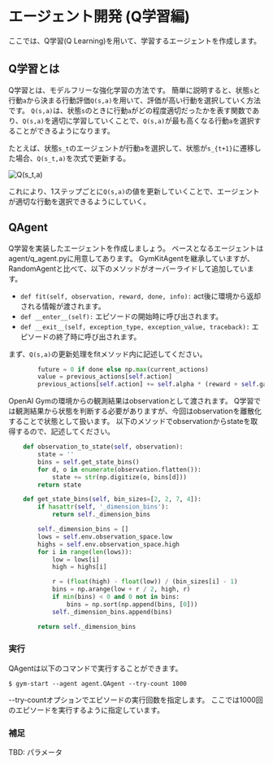 # エージェント開発 (Q学習編)

ここでは、Q学習(Q Learning)を用いて、学習するエージェントを作成します。

## Q学習とは

Q学習とは、モデルフリーな強化学習の方法です。
簡単に説明すると、状態`s`と行動`a`から決まる行動評価`Q(s,a)`を用いて、評価が高い行動を選択していく方法です。
`Q(s,a)`は、状態`s`のときに行動`a`がどの程度適切だったかを表す関数であり、`Q(s,a)`を適切に学習していくことで、`Q(s,a)`が最も高くなる行動`a`を選択することができるようになります。

たとえば、状態`s_t`のエージェントが行動`a`を選択して、状態が`s_{t+1}`に遷移した場合、`Q(s_t,a)`を次式で更新する。

![Q(s\_t,a)](https://wikimedia.org/api/rest_v1/media/math/render/svg/1530febfe82181f7d15ff3bc85c9c04e3ebe8d1c)

これにより、1ステップごとに`Q(s,a)`の値を更新していくことで、エージェントが適切な行動を選択できるようにしていく。

## QAgent

Q学習を実装したエージェントを作成しましょう。
ベースとなるエージェントはagent/q\_agent.pyに用意してあります。
GymKitAgentを継承していますが、RandomAgentと比べて、以下のメソッドがオーバーライドして追加しています。

* `def fit(self, observation, reward, done, info):`
  act後に環境から返却される情報が渡されます。
* `def __enter__(self):`
  エピソードの開始時に呼び出されます。
* `def __exit__(self, exception_type, exception_value, traceback):`
  エピソードの終了時に呼び出されます。

まず、`Q(s,a)`の更新処理をfitメソッド内に記述してください。

```python
        future = 0 if done else np.max(current_actions)
        value = previous_actions[self.action]
        previous_actions[self.action] += self.alpha * (reward + self.gamma * future - value)
```

OpenAI Gymの環境からの観測結果はobservationとして渡されます。
Q学習では観測結果から状態を判断する必要がありますが、今回はobservationを離散化することで状態として扱います。
以下のメソッドでobservationからstateを取得するので、記述してください。

```python
    def observation_to_state(self, observation):
        state = ''
        bins = self.get_state_bins()
        for d, o in enumerate(observation.flatten()):
            state += str(np.digitize(o, bins[d]))
        return state

    def get_state_bins(self, bin_sizes=[2, 2, 7, 4]):
        if hasattr(self, '_dimension_bins'):
            return self._dimension_bins

        self._dimension_bins = []
        lows = self.env.observation_space.low
        highs = self.env.observation_space.high
        for i in range(len(lows)):
            low = lows[i]
            high = highs[i]

            r = (float(high) - float(low)) / (bin_sizes[i] - 1)
            bins = np.arange(low + r / 2, high, r)
            if min(bins) < 0 and 0 not in bins:
                bins = np.sort(np.append(bins, [0]))
            self._dimension_bins.append(bins)

        return self._dimension_bins
```

### 実行

QAgentは以下のコマンドで実行することができます。

    $ gym-start --agent agent.QAgent --try-count 1000

--try-countオプションでエピソードの実行回数を指定します。
ここでは1000回のエピソードを実行するように指定しています。

### 補足

TBD: パラメータ


